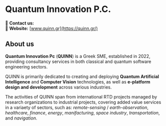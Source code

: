 # Quantum Innovation P.C.

📧 **Contact us:** []()  
🔗 **Website:** [www.quinn.gr](https://quinn.gr/)  

## About us

**Quantum Innovation Pc** (**QUINN**) is a Greek SME, established in 2022, providing consultancy
services in both classical and quantum software engineering sectors.

QUINN is primarily dedicated to creating and deploying **Quantum Artificial Intelligence** and
**Computer Vision** technologies, as well as **e-platform design and development** across various
industries.

The activities of QUINN span from international RTD projects managed by research organizations
to industrial projects, covering added value services in a variaety of sectors, such as:
_remote-sensing_ / _earth-observation_, _healthcare_, _finance_, _energy_, _manifacturing_,
_space industry_, _transportation_, and _navigation_.

<!--
[Markdown](https://docs.github.com/github/writing-on-github/getting-started-with-writing-and-formatting-on-github/basic-writing-and-formatting-syntax)
-->
